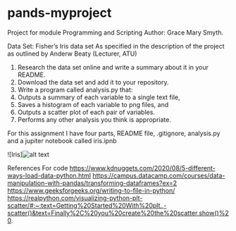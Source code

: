 # pands-myproject
Project for module Programming and Scripting
Author: Grace Mary Smyth.

Data Set:  Fisher’s Iris data set
As specified in the description of the project as outlined by Anderw Beaty (Lecturer, ATU)

1. Research the data set online and write a summary about it in your README.
2. Download the data set and add it to your repository.
3. Write a program called analysis.py that:
1. Outputs a summary of each variable to a single text file,
2. Saves a histogram of each variable to png files, and
3. Outputs a scatter plot of each pair of variables.
4. Performs any other analysis you think is appropriate.

For this assignment I have four parts, README file, .gitignore, analysis.py and a jupiter notebook called iris.ipnb

![Iris]![alt text](image.png)


References For code
https://www.kdnuggets.com/2020/08/5-different-ways-load-data-python.html
https://campus.datacamp.com/courses/data-manipulation-with-pandas/transforming-dataframes?ex=2
https://www.geeksforgeeks.org/writing-to-file-in-python/
https://realpython.com/visualizing-python-plt-scatter/#:~:text=Getting%20Started%20With%20plt.,-scatter()&text=Finally%2C%20you%20create%20the%20scatter,show()%20.